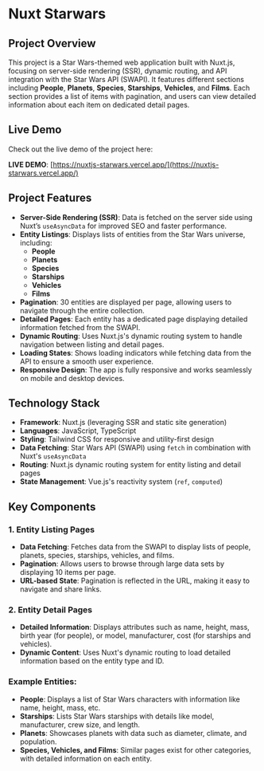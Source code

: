 # Nuxt Starwars

## Project Overview

This project is a Star Wars-themed web application built with Nuxt.js, focusing on server-side rendering (SSR), dynamic routing, and API integration with the Star Wars API (SWAPI). It features different sections including **People**, **Planets**, **Species**, **Starships**, **Vehicles**, and **Films**. Each section provides a list of items with pagination, and users can view detailed information about each item on dedicated detail pages.

## Live Demo

Check out the live demo of the project here:

**LIVE DEMO**: [https://nuxtjs-starwars.vercel.app/](https://nuxtjs-starwars.vercel.app/)

## Project Features

- **Server-Side Rendering (SSR)**: Data is fetched on the server side using Nuxt’s `useAsyncData` for improved SEO and faster performance.
- **Entity Listings**: Displays lists of entities from the Star Wars universe, including:
  - **People**
  - **Planets**
  - **Species**
  - **Starships**
  - **Vehicles**
  - **Films**
- **Pagination**: 30 entities are displayed per page, allowing users to navigate through the entire collection.
- **Detailed Pages**: Each entity has a dedicated page displaying detailed information fetched from the SWAPI.
- **Dynamic Routing**: Uses Nuxt.js's dynamic routing system to handle navigation between listing and detail pages.
- **Loading States**: Shows loading indicators while fetching data from the API to ensure a smooth user experience.
- **Responsive Design**: The app is fully responsive and works seamlessly on mobile and desktop devices.

## Technology Stack

- **Framework**: Nuxt.js (leveraging SSR and static site generation)
- **Languages**: JavaScript, TypeScript
- **Styling**: Tailwind CSS for responsive and utility-first design
- **Data Fetching**: Star Wars API (SWAPI) using `fetch` in combination with Nuxt's `useAsyncData`
- **Routing**: Nuxt.js dynamic routing system for entity listing and detail pages
- **State Management**: Vue.js's reactivity system (`ref`, `computed`)

## Key Components

### 1. Entity Listing Pages

- **Data Fetching**: Fetches data from the SWAPI to display lists of people, planets, species, starships, vehicles, and films.
- **Pagination**: Allows users to browse through large data sets by displaying 10 items per page.
- **URL-based State**: Pagination is reflected in the URL, making it easy to navigate and share links.
  
### 2. Entity Detail Pages

- **Detailed Information**: Displays attributes such as name, height, mass, birth year (for people), or model, manufacturer, cost (for starships and vehicles).
- **Dynamic Content**: Uses Nuxt's dynamic routing to load detailed information based on the entity type and ID.

### Example Entities:

- **People**: Displays a list of Star Wars characters with information like name, height, mass, etc.
- **Starships**: Lists Star Wars starships with details like model, manufacturer, crew size, and length.
- **Planets**: Showcases planets with data such as diameter, climate, and population.
- **Species, Vehicles, and Films**: Similar pages exist for other categories, with detailed information on each entity.


